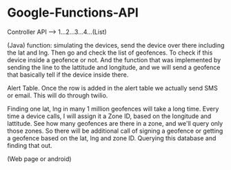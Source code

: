 # Google-Functions-API

Controller     API       -->        1...2...3...4...(List)

(Java) function: simulating the devices, send the device over there including the lat and lng. 
Then go and check the list of geofences. To check if this device inside a geofence or not.
And the function that was implemented by sending the line to the lattitude and longitude, and we will send
a geofence that basically tell if the device inside there.

Alert Table. Once the row is added in the alert table we actually send SMS or email. This will do through
twilio.

Finding one lat, lng in many 1 million geofences will take a long time. Every time a device calls, I will 
assign it a Zone ID, based on the longitude and lattitude.
See how many geofences are there in a zone, and we'll query only those zones. So there will be additional
call of signing a geofence or getting a geofence based on the lat, lng and zone ID. Querying this database and
finding that out.  

(Web page or android)
